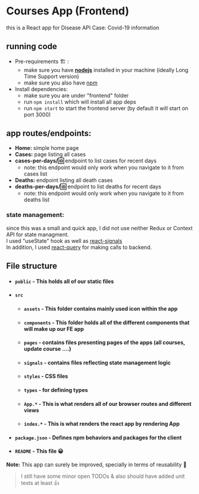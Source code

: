 # Courses App (Frontend)

this is a React app for Disease API Case: Covid-19 information

## running code

- Pre-requirements :building_construction: :
  - make sure you have [**nodejs**](https://nodejs.org/en/download) installed in your machine (ideally Long Time Support version)
  - make sure you also have [npm](https://learnubuntu.com/install-npm/)
- Install dependencies:
  - make sure you are under "frontend" folder
  - run `npm install` which will install all app deps
  - run `npm start` to start the frontend server (by default it will start on port 3000)

## app routes/endpoints:

- **Home:** simple home page
- **Cases:** page listing all cases
- **cases-per-days/:id:** endpoint to list cases for recent days
  - note: this endpoint would only work when you navigate to it from cases list
- **Deaths:** endpoint listing all death cases
- **deaths-per-days/:id:** endpoint to list deaths for recent days
  - note: this endpoint would only work when you navigate to it from deaths list

### state management:

since this was a small and quick app, I did not use neither Redux or Context API for state managment. <br>
I used "useState" hook as well as [react-signals](https://www.npmjs.com/package/@preact/signals-react) <br>
In addition, I used [react-query](https://tanstack.com/query/v3/) for making calls to backend.

## File structure

- #### `public` - This holds all of our static files
- #### `src`
  - #### `assets` - This folder contains mainly used icon within the app
  - #### `components` - This folder holds all of the different components that will make up our FE app
  - #### `pages` - contains files presenting pages of the apps (all courses, update course ....)
  - #### `signals` - contains files reflecting state management logic
  - #### `styles` - CSS files
  - #### `types` - for defining types
  - #### `App.*` - This is what renders all of our browser routes and different views
  - #### `index.*` - This is what renders the react app by rendering App
- #### `package.json` - Defines npm behaviors and packages for the client
- #### `README` - This file :grinning:

**Note:**
This app can surely be improved, specially in terms of reusability :smiling_face_with_tear:

> I still have some minor open TODOs & also should have added unit tests at least :thumbsup:
